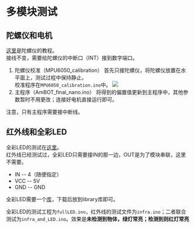# 多模块测试
## 陀螺仪和电机
[这里](https://www.aeroboticsglobal.com/self-balancing-robot-using-arduino/)是陀螺仪的教程。  
接线不变，需要给陀螺仪的中断口（INT）接到数字端口。

1. 陀螺仪校准（MPU6050_calibration）
    首先只接陀螺仪，将陀螺仪放置在水平面上，测试过程中保持静止。  
    校准程序在`MPU6050_calibration.ino`中。
    ![](offset.png)
2. 主程序（AmBOT_final_nano.ino） 
    将得到的偏置值更新到主程序中，其他参数暂时不用更改；连接好电机直接运行即可。

注意，只有主程序需要接中断线。

## 红外线和全彩LED
全彩LED的测试在[这里](http://arduino.nxez.com/2019/06/10/arduino-driving-ws2812-led.html)。  
红外线已经测试过，全彩LED只需要接IN的那一边，OUT是为了模块串联，这里不需要。

- IN -- 4（随便指定）
- VCC -- 5V
- GND -- GND

全彩LED需要一个[库](https://github.com/adafruit/Adafruit_NeoPixel)，下载后放到library库即可。

全彩LED的测试工程为`fullLED.ino`，红外线的测试文件为`infra.ino`；二者联合测试为`infra_and_LED.ino`。效果是**未检测到物体，绿灯常亮；检测到则红灯常亮**
